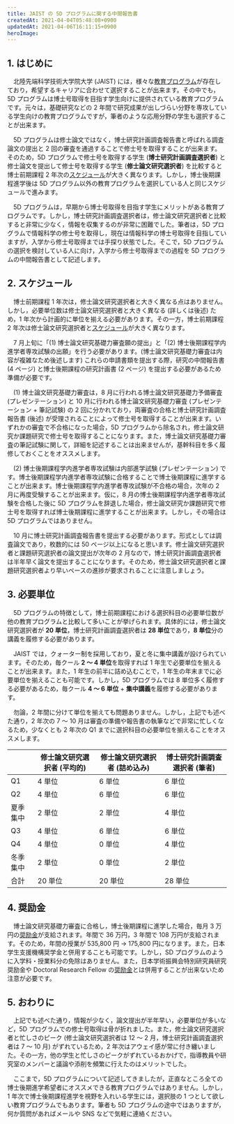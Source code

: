 ```yaml
---
title: JAIST の 5D プログラムに関する中間報告書
createdAt: 2021-04-04T05:48:08+0900
updatedAt: 2021-04-06T16:11:15+0900
heroImage: 
---
```


## 1. はじめに

　北陸先端科学技術大学院大学 (JAIST) には，様々な[教育プログラム](https://www.jaist.ac.jp/education/system/features.html)が存在しており，希望するキャリアに合わせて選択することが出来ます。その中でも，5D プログラムは博士号取得を目指す学生向けに提供されている教育プログラムです。元々は，基礎研究などの 2 年間で研究成果が出しづらい分野を専攻している学生向けの教育プログラムですが，筆者のような応用分野の学生も選択することが出来ます。

　5D プログラムは修士論文ではなく，博士研究計画調査報告書と呼ばれる調査論文の提出と 2 回の審査を通過することで修士号を取得することが出来ます。そのため，5D プログラムで修士号を取得する学生 (**博士研究計画調査選択者**) と修士論文を提出して修士号を取得する学生 (**修士論文研究選択者**) を比較すると博士前期課程 2 年次の[スケジュール](http://www.jaist.ac.jp/education/publish/m-schedule.html)が大きく異なります。しかし，博士後期課程進学後は 5D プログラム以外の教育プログラムを選択している人と同じスケジュールで進みます。

　5D プログラムは，早期から博士号取得を目指す学生にメリットがある教育プログラムです。しかし，博士研究計画調査選択者は，修士論文研究選択者と比較すると非常に少なく，情報を収集するのが非常に困難でした。筆者は，5D プログラムで情報科学の修士号を取得し，現在は情報科学の博士号取得を目指していますが，入学から修士号取得までは手探り状態でした。そこで，5D プログラムの選択を検討している人に向け，入学から修士号取得までの過程を 5D プログラムの中間報告書として記述します。

## 2. スケジュール

　博士前期課程 1 年次は，修士論文研究選択者と大きく異なる点はありません。しかし，必要単位数は修士論文研究選択者と大きく異なる (詳しくは後述) ため，1 年次から計画的に単位を揃える必要があります。その一方，博士前期課程 2 年次は修士論文研究選択者と[スケジュール](http://www.jaist.ac.jp/education/publish/m-schedule.html)が大きく異なります。

　7 月上旬に「(1) 博士論文研究基礎力審査願の提出」と「(2) 博士後期課程学内進学者専攻試験の出願」を行う必要があります。(博士論文研究基礎力審査は内容が複雑なため後述します) これらの申請書類を提出する際，研究の中間報告書 (4 ページ) と博士後期課程の研究計画書 (2 ページ) を提出する必要があるため準備が必要です。

　(1) 博士論文研究基礎力審査は，8 月に行われる博士論文研究基礎力予備審査 (プレゼンテーション) と 10 月に行われる博士論文研究基礎力審査 (プレゼンテーション + 筆記試験) の 2 回に分かれており，両審査の合格と博士研究計画調査報告書 (後述) が受理されることによって修士号を取得することが出来ます。いずれかの審査で不合格になった場合，5D プログラムから除名され，修士論文研究か課題研究で修士号を取得することになります。また，博士論文研究基礎力審査の筆記試験に関して，詳細を記述することは出来ませんが，基幹科目を多く履修しておくことをオススメします。

　(2) 博士後期課程学内進学者専攻試験は内部進学試験 (プレゼンテーション) です。博士後期課程学内進学者専攻試験に合格することで博士後期課程に進学することが出来ます。博士後期課程学内進学者専攻試験が不合格の場合，次年の 2 月に再度受験することが出来ます。仮に，8 月の博士後期課程学内進学者専攻試験を合格した後に 5D プログラムを辞退した場合，修士論文研究か課題研究で修士号を取得すれば博士後期課程に進学することが出来ます。しかし，その場合は 5D プログラムではありません。

　10 月に博士研究計画調査報告書を提出する必要があります。形式としては調査論文であり，枚数的には 50 ページ以上になると思います。修士論文研究選択者と課題研究選択者の論文提出が次年の 2 月なので，博士研究計画調査選択者は半年早く論文を提出することになります。そのため，修士論文研究選択者と課題研究選択者より早いペースの進捗が要求されることに注意しましょう。

## 3. 必要単位

　5D プログラムの特徴として，博士前期課程における選択科目の必要単位数が他の教育プログラムと比較して多いことが挙げられます。具体的には，修士論文研究選択者が **20 単位**，博士研究計画調査選択者は **28 単位**であり，**8 単位**分の講義を履修する必要があります。

　JAIST では，クォーター制を採用しており，夏と冬に集中講義が設けられています。そのため，毎クール **2 〜 4 単位**を取得すれば 1 年生で必要単位を揃えることが出来ます。また，1 年生の前半に詰め込むことで，1 年生の年末までに必要単位を揃えることも可能です。しかし，5D プログラムでは 8 単位多く履修する必要があるため，毎クール **4 〜 6 単位** + **集中講義**を履修する必要があります。

　勿論，2 年間に分けて単位を揃えても問題ありません。しかし，上記でも述べた通り，2 年次の 7 〜 10 月は審査の準備や報告書の執筆などで非常に忙しくなるため，少なくとも 2 年次の Q1 までに選択科目の必要単位を揃えることをオススメします。

|| 修士論文研究選択者 (平均的) | 修士論文研究選択者 (詰め込み) | 博士研究計画調査選択者 (筆者) |
|---|---|---|---|
| Q1 | 4 単位 | 6 単位 | 6 単位 |
| Q2 | 4 単位 | 6 単位 | 6 単位 |
| 夏季集中 | 2 単位 | 2 単位 | 4 単位 |
| Q3 | 4 単位 | 6 単位 | 6 単位 |
| Q4 | 4 単位 | 0 単位 | 4 単位 |
| 冬季集中 | 2 単位 | 0 単位 | 2 単位 |
| 合計 | 20 単位 | 20 単位 | 28 単位 |

## 4. 奨励金

　博士論文研究基礎力審査に合格し，博士後期課程に進学した場合，毎月 3 万円の[奨励金](https://www.jaist.ac.jp/studentlife/support/scholarships.html#I04)が支給されます。年間で 36 万円，3 年間で 108 万円が支給されます。そのため，年間の授業が 535,800 円 → 175,800 円になります。また，日本学生支援機構奨学金と併用することも可能です。しかし，SD プログラムのように入学料・授業料分の免除はありません。また，日本学術振興会特別研究員研究奨励金や Doctoral Research Fellow の[奨励金](https://www.jaist.ac.jp/studentlife/support/scholarships.html#I02)とは併用することが出来ないため注意が必要です。

## 5. おわりに

　上記でも述べた通り，情報が少なく，論文提出が半年早い，必要単位が多いなど，5D プログラムでの修士号取得は骨が折れました。また，修士論文研究選択者と忙しさのピーク (修士論文研究選択者は 12 〜 2 月，博士研究計画調査選択者は 7 〜 10 月) がずれているため，2 年次はアウェイ感が常に付き纏いました。その一方，他の学生と忙しさのピークがずれているおかげで，指導教員や研究室のメンバーと議論や添削を頻繁に行えたのはメリットでした。

　ここまで，5D プログラムについて記述してきましたが，正直なところ全ての博士後期進学希望者にオススメできる教育プログラムではありません。しかし，1 年次で博士後期課程進学を視野を入れいる学生には，選択肢の 1 つとして欲しい教育プログラムでもあります。筆者も 5D プログラムの途中ではありますが，何か質問があればメールや SNS などで気軽に連絡ください。